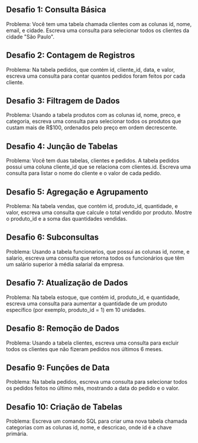 ## Desafio 1: Consulta Básica
Problema: Você tem uma tabela chamada clientes com as colunas id, nome, email, e cidade. Escreva uma consulta para selecionar todos os clientes da cidade "São Paulo".

## Desafio 2: Contagem de Registros
Problema: Na tabela pedidos, que contém id, cliente_id, data, e valor, escreva uma consulta para contar quantos pedidos foram feitos por cada cliente.

## Desafio 3: Filtragem de Dados
Problema: Usando a tabela produtos com as colunas id, nome, preco, e categoria, escreva uma consulta para selecionar todos os produtos que custam mais de R$100, ordenados pelo preço em ordem decrescente.

## Desafio 4: Junção de Tabelas
Problema: Você tem duas tabelas, clientes e pedidos. A tabela pedidos possui uma coluna cliente_id que se relaciona com clientes.id. Escreva uma consulta para listar o nome do cliente e o valor de cada pedido.

## Desafio 5: Agregação e Agrupamento
Problema: Na tabela vendas, que contém id, produto_id, quantidade, e valor, escreva uma consulta que calcule o total vendido por produto. Mostre o produto_id e a soma das quantidades vendidas.

## Desafio 6: Subconsultas
Problema: Usando a tabela funcionarios, que possui as colunas id, nome, e salario, escreva uma consulta que retorna todos os funcionários que têm um salário superior à média salarial da empresa.

## Desafio 7: Atualização de Dados
Problema: Na tabela estoque, que contém id, produto_id, e quantidade, escreva uma consulta para aumentar a quantidade de um produto específico (por exemplo, produto_id = 1) em 10 unidades.

## Desafio 8: Remoção de Dados
Problema: Usando a tabela clientes, escreva uma consulta para excluir todos os clientes que não fizeram pedidos nos últimos 6 meses.

## Desafio 9: Funções de Data
Problema: Na tabela pedidos, escreva uma consulta para selecionar todos os pedidos feitos no último mês, mostrando a data do pedido e o valor.

## Desafio 10: Criação de Tabelas
Problema: Escreva um comando SQL para criar uma nova tabela chamada categorias com as colunas id, nome, e descricao, onde id é a chave primária.
